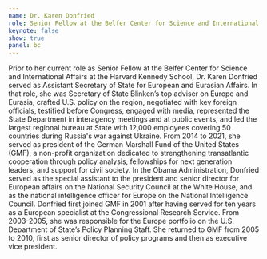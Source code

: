 ```yaml
---
name: Dr. Karen Donfried
role: Senior Fellow at the Belfer Center for Science and International Affairs at the Harvard Kennedy School
keynote: false
show: true
panel: bc
---
```


Prior to her current role as Senior Fellow at the Belfer Center for Science and International Affairs at the Harvard Kennedy School, Dr. Karen Donfried served as Assistant Secretary of State for European and Eurasian Affairs. In that role, she was Secretary of State Blinken’s top adviser on Europe and Eurasia, crafted U.S. policy on the region, negotiated with key foreign officials, testified before Congress, engaged with media, represented the State Department in interagency meetings and at public events, and led the largest regional bureau at State with 12,000 employees covering 50 countries during Russia's war against Ukraine.
From 2014 to 2021, she served as president of the German Marshall Fund of the United States (GMF), a non-profit organization dedicated to strengthening transatlantic cooperation through policy analysis, fellowships for next generation leaders, and support for civil society. In the Obama Administration, Donfried served as the special assistant to the president and senior director for European affairs on the National Security Council at the White House, and as the national intelligence officer for Europe on the National Intelligence Council. Donfried first joined GMF in 2001 after having served for ten years as a European specialist at the Congressional Research Service. From 2003-2005, she was responsible for the Europe portfolio on the U.S. Department of State’s Policy Planning Staff. She returned to GMF from 2005 to 2010, first as senior director of policy programs and then as executive vice president.
